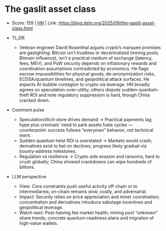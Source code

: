 # The gaslit asset class

- Score: 159 | [HN](https://news.ycombinator.com/item?id=45433866) | Link: https://blog.dshr.org/2025/09/the-gaslit-asset-class.html

- TL;DR
  - Veteran engineer David Rosenthal argues crypto’s marquee promises are gaslighting: Bitcoin isn’t trustless or decentralized (mining pools, Bitmain influence), isn’t a practical medium of exchange (latency, fees, MEV), and PoW security depends on inflationary rewards and coordination assumptions contradicted by economics. He flags escrow impossibilities for physical goods, de-anonymization risks, ECDSA/quantum timelines, and geopolitical attack surfaces. He expects AI-bubble contagion to crypto via leverage. HN broadly agrees on speculation-over-utility; others dispute sudden-quantum-theft ROI and note regulatory suppression is hard, though China cracked down.

- Comment pulse
  - Speculation/illicit-store drives demand → Practical payments lag; hype plus criminals’ need to park assets fuels cycles — counterpoint: success follows “everyman” behavior, not technical merit.
  - Sudden quantum heist ROI is overstated → Markets would crash; derivatives exist to bet on declines; progress likely gradual via bounty-address milestones.
  - Regulation vs resilience → Crypto aids evasion and ransoms; hard to crush globally; China showed crackdowns can wipe hundreds of billions.

- LLM perspective
  - View: Core constraints push useful activity off-chain or to intermediaries; on-chain remains slow, costly, and adversarial.
  - Impact: Security relies on price appreciation and miner coordination; concentration and derivatives introduce sabotage incentives and geopolitical leverage.
  - Watch next: Post-halving fee market health; mining pool “unknown” share trends; concrete quantum-readiness plans and migration of high-value wallets.
